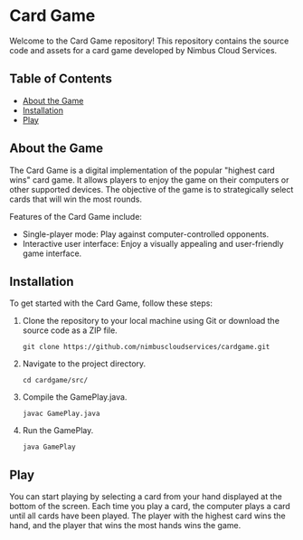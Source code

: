 # Card Game

Welcome to the Card Game repository! This repository contains the source code and assets for a card game developed by Nimbus Cloud Services.

## Table of Contents

- [About the Game](#about-the-game)
- [Installation](#installation)
- [Play](#play)

## About the Game

The Card Game is a digital implementation of the popular "highest card wins" card game. It allows players to enjoy the game on their computers or other supported devices. The objective of the game is to strategically select cards that will win the most rounds.

Features of the Card Game include:
- Single-player mode: Play against computer-controlled opponents.
- Interactive user interface: Enjoy a visually appealing and user-friendly game interface.

## Installation

To get started with the Card Game, follow these steps:

1. Clone the repository to your local machine using Git or download the source code as a ZIP file.
   ```
   git clone https://github.com/nimbuscloudservices/cardgame.git
   ```

2. Navigate to the project directory.
   ```
   cd cardgame/src/
   ```

3. Compile the GamePlay.java. 
   ```
   javac GamePlay.java
   ```
   
4. Run the GamePlay.
   ```
   java GamePlay
   ```

## Play

You can start playing by selecting a card from your hand displayed at the bottom of the screen. Each time you play a card, the computer plays a card until all cards have been played. The player with the highest card wins the hand, and the player that wins the most hands wins the game. 
